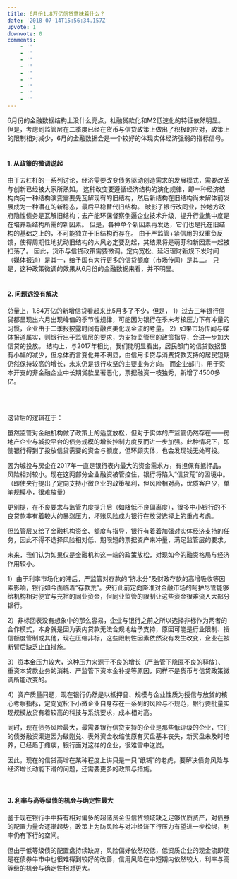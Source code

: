 ```yaml
---
title: 6月份1.8万亿信贷意味着什么？
date: '2018-07-14T15:56:34.157Z'
upvote: 1
downvote: 0
comments:
    - ''
    - ''
    - ''
    - ''
    - ''
    - ''
    - ''
    - ''
    - ''
---
```


<div class="node-article-content"><section>6月份的金融数据结构上没什么亮点，社融贷款化和M2低速化的特征依然明显。但是，考虑到监管层在二季度已经在货币与信贷政策上做出了积极的应对，政策上的限制相对减少，6月的金融数据会是一个较好的体现实体经济强弱的指标信号。</section></div>

<div class="node-article-content"><section><br></section></div>

<div class="node-article-content"><section><h4>1. 从政策的微调说起</h4></section></div>

<div class="node-article-content"><section>由于去杠杆的一系列讨论，经济需要改变债务驱动创造需求的发展模式，需要改革与创新已经被大家所熟知。 这种改变要遵循经济结构的演化规律，即一种经济结构向另一种结构演变需要先瓦解现有的旧结构，然后新结构在旧结构尚未解体前发展成为一种潜在的新稳态，最后平稳替代旧结构。 破影子银行改同业，控地方政府隐性债务是瓦解旧结构；去产能环保督察倒逼企业技术升级，提升行业集中度是在培养新结构所需的新因素。 但是，各种单个新因素再发达，它们也是托在旧结构的基础之上的，不可能独立于旧结构而存在。 由于严监管+紧信用的双重负反馈，使得周期性地扰动旧结构的大风必定要刮起，其结果将是萌芽和新因素一起被扫荡了。 因此，货币与信贷政策需要微调。定向宽松、延迟理财新规下发时间（媒体报道）是其一，给予国有大行更多的信贷额度（市场传闻）是其二。 只是，这种政策微调的效果从6月份的金融数据来看，并不明显。</section></div>

<div class="node-article-content"><section><br></section></div>

<div class="node-article-content"><section><h4>2. 问题远没有解决</h4></section></div>

<div class="node-article-content"><section>总量上，1.84万亿的新增信贷看起来比5月多了不少，但是， 1）过去三年银行信贷都呈现出六月出现峰值的季节性规律，可能因为银行在季末考核压力下有冲量的习惯，企业由于二季报披露时间有融资美化现金流的考量。 2）如果市场传闻与媒体报道属实，则银行出于监管层的要求，为支持监管层的政策指导，会进一步加大信贷的投放。 结构上，与2017年相比，我们能明显看出，居民部门的信贷数据虽有小幅的减少，但总体而言变化并不明显，由信用卡贷与消费贷款支持的居民短期仍然保持较高的增长，未来仍是银行攻坚的主要业务方向。 而企业部门，用于资本开支的非金融企业中长期贷款显著恶化，票据融资一枝独秀，新增了4500多亿。</section></div>

<div class="node-article-content"><section><br></section></div>

<div class="node-article-content"><section><b></b><i></i><u></u><sub></sub><sup><br></sup></section><img src="https://pincimg.com/posts/109310/a6b9d291721f773e92f53d03d2c4ed03.jpg" height="0" orig-width="640" orig-height="337" data-alt="https://wpimg.wallstcn.com/4d11395d-407f-4e21-9a1c-06e2e568cc46" onerror="load_alt_img(event);" style="width: 640px;"><section><strike></strike><br></section><section class="Powered-by-XIUMI V5"><section><section><p>这背后的逻辑在于：</p></section><section></section><section><p>虽然监管对金融机构做了政策上的适度放松，但对于实体的严监管仍然存在——房地产企业与城投平台的债务规模的增长控制力度反而进一步加强。此种情况下，即使银行得到了投放信贷需要的资金与额度，但环顾实体，也会发现钱无处可投。</p></section><section></section><section><p>因为城投与房企在2017年一直是银行表内最大的资金需求方，有担保有抵押品，风险相对较小。现在这两部分企业融资被管控住，银行将陷入“信贷荒”的困境中。（即使央行提出了定向支持小微企业的政策福利，但风险相对高，优质客户少，单笔规模小，很难放量）</p></section><section></section><section><p>更别提，在不良要求与监管力度提升后（如降低不良偏离度），很多中小银行的不良贷款率有着较大的暴涨压力，坏账风险成为银行在放贷选择上的重点考虑。</p></section><section></section><section><p>但监管层又给了金融机构资金、额度与指导，银行有着着加强对实体经济支持的任务，因此不得不选择风险相对低、期限短的票据资产来冲量，满足监管层的要求。</p></section><section></section><section><p>未来，我们认为如果仅是金融机构这一端的政策放松，对现如今的融资格局与经济作用较小。</p></section><section></section><section><p>1）由于利率市场化的滞后，严监管对存款的“挤水分”及财政存款的高增吸收等因素影响，银行如今面临着“存款荒”。央行此前定向降准对金融市场的呵护尽管能够给机构相对便宜与充裕的同业资金，但同业监管的限制让这些资金很难流入大部分银行。</p></section><section></section><section><p>2）非标回表没有想象中的那么容易，企业与银行之前之所以选择非标作为两者的合作模式，本身就是因为表内贷款无法合规地给予支持，原因可能是行业限制、授信额度管制或其他，现在压缩非标，这些限制性因素依然没有发生改变，企业在被断臂后缺乏止血措施。</p></section><section></section><section><p>3）资本金压力较大，这种压力来源于不良的增长（严监管下隐匿不良的释放）、重资本贷款业务的消耗、严监管下资本金补提等原因，同样不是货币与信贷政策微调所能改变的。</p></section><section></section><section><p>4）资产质量问题，现在银行仍然是以抵押品、规模与企业性质为授信与放贷的核心考察指标，定向宽松下小微企业自身存在一系列的风险与不规范，银行要批量实现规模放贷有着较高的科技与系统要求，成本相对高。</p></section><section></section><section><p>同时，现在债务风险最大，最需要银行信贷支持的企业是那些低评级的企业，它们的债券融资渠道因为破刚兑、表外资金收缩使原有买盘基本丧失，新买盘未及时培养，已经趋于瘫痪，银行面对这样的企业，很难雪中送炭。</p></section><section></section><section><p>因此，现在的信贷高增在某种程度上讲只是一只“纸糊”的老虎，要解决债务风险与经济增长动能下滑的问题，还需要更多的政策与措施。</p></section><section><p><br></p></section><section></section><section><h4>3. 利率与高等级债的机会与确定性最大</h4></section><section></section><section><p>鉴于现在银行手中持有相对偏多的超储资金但信贷领域缺乏足够优质资产，对债券的配置力量会逐渐起势，政策上为防风险与对冲经济下行压力有望进一步松绑，利率仍有下行的空间。</p></section><section></section><section><p>但由于低等级债的配置盘持续缺席，风险偏好依然较低，低资质企业的现金流即使是在债券牛市中也很难得到较好的改善，信用风险在中短期内依然较大，利率与高等级的机会与确定性相对更大。</p></section></section></section></div>
